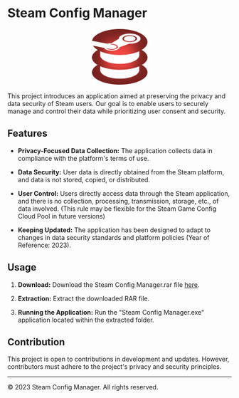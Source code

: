 # Steam Config Manager

<p align="center">
  <img src="https://raw.githubusercontent.com/AlperenAKKAYA05/SteamConfigManager/master/SteamConfigManager/img/icon.png" alt="Project Logo" width="125" height="125">
</p>

This project introduces an application aimed at preserving the privacy and data security of Steam users. Our goal is to enable users to securely manage and control their data while prioritizing user consent and security.

## Features

- **Privacy-Focused Data Collection:** The application collects data in compliance with the platform's terms of use.

- **Data Security:** User data is directly obtained from the Steam platform, and data is not stored, copied, or distributed.

- **User Control:** Users directly access data through the Steam application, and there is no collection, processing, transmission, storage, etc., of data involved. (This rule may be flexible for the Steam Game Config Cloud Pool in future versions)

- **Keeping Updated:** The application has been designed to adapt to changes in data security standards and platform policies (Year of Reference: 2023).

## Usage

1. **Download:** Download the Steam Config Manager.rar file [here](https://github.com/AlperenAKKAYA05/SteamConfigManager/releases/download/0.1/SteamConfigManager.rar).

2. **Extraction:** Extract the downloaded RAR file.

3. **Running the Application:** Run the "Steam Config Manager.exe" application located within the extracted folder.

## Contribution

This project is open to contributions in development and updates. However, contributors must adhere to the project's privacy and security principles.

---

© 2023 Steam Config Manager. All rights reserved.
